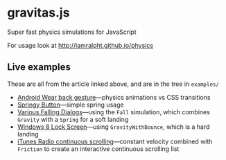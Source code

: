 # gravitas.js
Super fast physics simulations for JavaScript

For usage look at http://iamralpht.github.io/physics

## Live examples

These are all from the article linked above, and are in the tree in `examples/`

 * [Android Wear back gesture](https://cdn.rawgit.com/iamralpht/gravitas.js/master/examples/AndroidWear/index.html)&mdash;physics animations vs CSS transitions
 * [Springy Button](https://cdn.rawgit.com/iamralpht/gravitas.js/master/examples/Buttons/index.html)&mdash;simple spring usage
 * [Various Falling Dialogs](https://cdn.rawgit.com/iamralpht/gravitas.js/master/examples/FallingDialogs/index.html)&mdash;using the `Fall` simulation, which combines `Gravity` with a `Spring` for a soft landing
 * [Windows 8 Lock Screen](https://cdn.rawgit.com/iamralpht/gravitas.js/master/examples/LockScreen/index.html)&mdash;using `GravityWithBounce`, which is a hard landing
 * [iTunes Radio continuous scrolling](https://cdn.rawgit.com/iamralpht/gravitas.js/master/examples/iTunesRadio/index.html)&mdash;constant velocity combined with `Friction` to create an interactive continuous scrolling list

